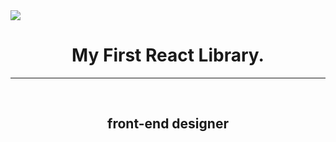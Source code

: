 <image src="https://ifh.cc/g/AwamJW.png">
<div align="center">
  <h1>My First React Library.</h1>
  <hr><br>
  <h2>front-end designer</h2>
</div>
